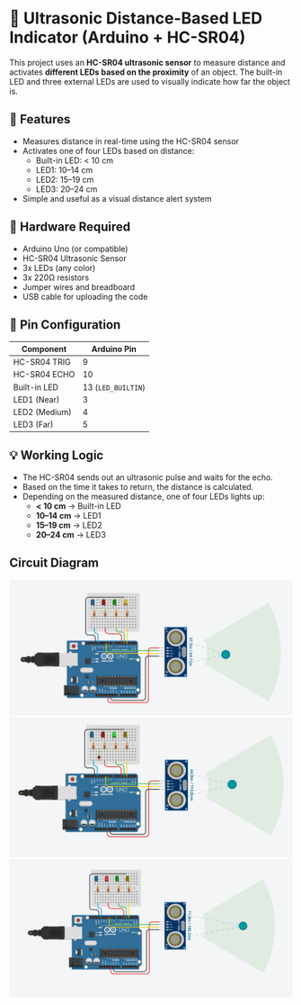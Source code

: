 # 📏 Ultrasonic Distance-Based LED Indicator (Arduino + HC-SR04)

This project uses an **HC-SR04 ultrasonic sensor** to measure distance and activates **different LEDs based on the proximity** of an object. The built-in LED and three external LEDs are used to visually indicate how far the object is.

## 🔦 Features

- Measures distance in real-time using the HC-SR04 sensor
- Activates one of four LEDs based on distance:
  - Built-in LED: < 10 cm
  - LED1: 10–14 cm
  - LED2: 15–19 cm
  - LED3: 20–24 cm
- Simple and useful as a visual distance alert system

## 🧰 Hardware Required

- Arduino Uno (or compatible)
- HC-SR04 Ultrasonic Sensor
- 3x LEDs (any color)
- 3x 220Ω resistors
- Jumper wires and breadboard
- USB cable for uploading the code

## 🔌 Pin Configuration

| Component       | Arduino Pin |
|----------------|-------------|
| HC-SR04 TRIG    | 9           |
| HC-SR04 ECHO    | 10          |
| Built-in LED    | 13 (`LED_BUILTIN`) |
| LED1 (Near)     | 3           |
| LED2 (Medium)   | 4           |
| LED3 (Far)      | 5           |

## 💡 Working Logic

- The HC-SR04 sends out an ultrasonic pulse and waits for the echo.
- Based on the time it takes to return, the distance is calculated.
- Depending on the measured distance, one of four LEDs lights up:
  - **< 10 cm** → Built-in LED
  - **10–14 cm** → LED1
  - **15–19 cm** → LED2
  - **20–24 cm** → LED3

## Circuit Diagram

![Ultrasonic Distance Sensor Project](./image1.png)
![Ultrasonic Distance Sensor Project](./image2.png)
![Ultrasonic Distance Sensor Project](./image3.png)
